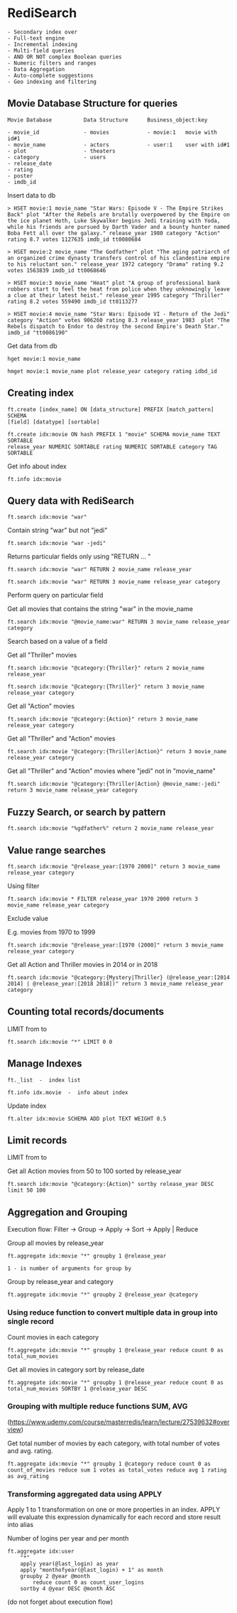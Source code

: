 # RediSearch

    - Secondary index over
    - Full-text engine
    - Incremental indexing
    - Multi-field queries
    - AND OR NOT complex Boolean queries
    - Numeric filters and ranges
    - Data Aggregation
    - Auto-complete suggestions
    - Geo indexing and filtering

## Movie Database Structure for queries
    
    Movie Database          Data Structure      Business_object:key

    - movie_id              - movies            - movie:1   movie with id#1
    - movie_name            - actors            - user:1    user with id#1
    - plot                  - theaters
    - category              - users
    - release_date
    - rating
    - poster
    - imdb_id

Insert data to db

    > HSET movie:1 movie_name "Star Wars: Episode V - The Empire Strikes Back" plot "After the Rebels are brutally overpowered by the Empire on the ice planet Hoth, Luke Skywalker begins Jedi training with Yoda, while his friends are pursued by Darth Vader and a bounty hunter named Boba Fett all over the galaxy." release_year 1980 category "Action" rating 8.7 votes 1127635 imdb_id tt0080684

    > HSET movie:2 movie_name "The Godfather" plot "The aging patriarch of an organized crime dynasty transfers control of his clandestine empire to his reluctant son." release_year 1972 category "Drama" rating 9.2 votes 1563839 imdb_id tt0068646

    > HSET movie:3 movie_name "Heat" plot "A group of professional bank robbers start to feel the heat from police when they unknowingly leave a clue at their latest heist." release_year 1995 category "Thriller" rating 8.2 votes 559490 imdb_id tt0113277

    > HSET movie:4 movie_name "Star Wars: Episode VI - Return of the Jedi" category "Action" votes 906260 rating 8.3 release_year 1983  plot "The Rebels dispatch to Endor to destroy the second Empire's Death Star." imdb_id "tt0086190"

Get data from db

    hget movie:1 movie_name

    hmget movie:1 movie_name plot release_year category rating idbd_id

## Creating index

    ft.create [index_name] ON [data_structure] PREFIX [match_pattern] SCHEMA
    [field] [datatype] [sortable]

    ft.create idx:movie ON hash PREFIX 1 "movie" SCHEMA movie_name TEXT SORTABLE
    release_year NUMERIC SORTABLE rating NUMERIC SORTABLE category TAG SORTABLE

Get info about index

    ft.info idx:movie

## Query data with RediSearch

    ft.search idx:movie "war"

Contain string "war" but not "jedi"

    ft.search idx:movie "war -jedi"

Returns particular fields only using "RETURN <numberOfFields> <field1> ... <fieldN>"

    ft.search idx:movie "war" RETURN 2 movie_name release_year

    ft.search idx:movie "war" RETURN 3 movie_name release_year category

Perform query on particular field

Get all movies that contains the string "war" in the movie_name

    ft.search idx:movie "@movie_name:war" RETURN 3 movie_name release_year category

Search based on a value of a field

Get all "Thriller" movies

    ft.search idx:movie "@category:{Thriller}" return 2 movie_name release_year

    ft.search idx:movie "@category:{Thriller}" return 3 movie_name release_year category

Get all "Action" movies

    ft.search idx:movie "@category:{Action}" return 3 movie_name release_year category

Get all "Thriller" and "Action" movies

    ft.search idx:movie "@category:{Thriller|Action}" return 3 movie_name release_year category

Get all "Thriller" and "Action" movies where "jedi" not in "movie_name"

    ft.search idx:movie "@category:{Thriller|Action} @movie_name:-jedi" return 3 movie_name release_year category

## Fuzzy Search, or search by pattern

    ft.search idx:movie "%gdfather%" return 2 movie_name release_year

## Value range searches

    ft.search idx:movie "@release_year:[1970 2000]" return 3 movie_name release_year category

Using filter

    ft.search idx:movie * FILTER release_year 1970 2000 return 3 movie_name release_year category

Exclude value

E.g. movies from 1970 to 1999

    ft.search idx:movie "@release_year:[1970 (2000]" return 3 movie_name release_year category

Get all Action and Thriller movies in 2014 or in 2018

    ft.search idx:movie "@category:{Mystery|Thriller} (@release_year:[2014 2014] | @release_year:[2018 2018])" return 3 movie_name release_year category

## Counting total records/documents

LIMIT from to

    ft.search idx:movie "*" LIMIT 0 0

## Manage Indexes

    ft._list  -  index list

    ft.info idx.movie  -  info about index

Update index

    ft.alter idx:movie SCHEMA ADD plot TEXT WEIGHT 0.5

## Limit records

LIMIT from to

Get all Action movies from 50 to 100 sorted by release_year

    ft.search idx:movie "@category:{Action}" sortby release_year DESC limit 50 100

## Aggregation and Grouping

Execution flow: Filter -> Group -> Apply -> Sort -> Apply
                            |
                          Reduce  

Group all movies by release_year

    ft.aggregate idx:movie "*" groupby 1 @release_year

    1 - is number of arguments for group by

Group by release_year and category

    ft.aggregate idx:movie "*" groupby 2 @release_year @category

### Using reduce function to convert multiple data in group into single record

Count movies in each category

    ft.aggregate idx:movie "*" groupby 1 @release_year reduce count 0 as total_num_movies

Get all movies in category sort by release_date

    ft.aggregate idx:movie "*" groupby 1 @release_year reduce count 0 as total_num_movies SORTBY 1 @release_year DESC

### Grouping with multiple reduce functions SUM, AVG
(https://www.udemy.com/course/masterredis/learn/lecture/27539632#overview)

Get total number of movies by each category, with total number of votes and
avg. rating.    

    ft.aggregate idx:movie "*" groupby 1 @category reduce count 0 as count_of_movies reduce sum 1 votes as total_votes reduce avg 1 rating as avg_rating

### Transforming aggregated data using APPLY

Apply 1 to 1 transformation on one or more properties in an index. APPLY will
evaluate this expression dynamically for each record and store result into alias

Number of logins per year and per month

    ft.aggregate idx:user 
        "*" 
        apply year(@last_login) as year 
        apply "monthofyear(@last_login) + 1" as month 
        groupby 2 @year @month 
            reduce count 0 as count_user_logins 
        sortby 4 @year DESC @month ASC

(do not forget about execution flow)
